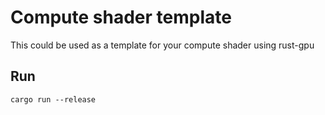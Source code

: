 # Compute shader template


This could be used as a template for your compute shader using rust-gpu

## Run
```
cargo run --release
```
